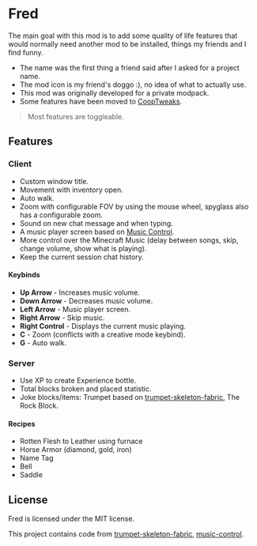 # Fred

The main goal with this mod is to add some quality of life features that would normally need another mod to be installed, things my friends and I find funny.

- The name was the first thing a friend said after I asked for a project name.
- The mod icon is my friend's doggo :), no idea of what to actually use.
- This mod was originally developed for a private modpack.
- Some features have been moved to [CoopTweaks](https://github.com/Kyagara/CoopTweaks).

> Most features are toggleable.

## Features

### Client

- Custom window title.
- Movement with inventory open.
- Auto walk.
- Zoom with configurable FOV by using the mouse wheel, spyglass also has a configurable zoom.
- Sound on new chat message and when typing.
- A music player screen based on [Music Control](https://github.com/sf-inc/music_control).
- More control over the Minecraft Music (delay between songs, skip, change volume, show what is playing).
- Keep the current session chat history.

#### Keybinds

- **Up Arrow** - Increases music volume.
- **Down Arrow** - Decreases music volume.
- **Left Arrow** - Music player screen.
- **Right Arrow** - Skip music.
- **Right Control** - Displays the current music playing.
- **C** - Zoom (conflicts with a creative mode keybind).
- **G** - Auto walk.

### Server

- Use XP to create Experience bottle.
- Total blocks broken and placed statistic.
- Joke blocks/items: Trumpet based on [trumpet-skeleton-fabric](https://github.com/JamiesWhiteShirt/trumpet-skeleton-fabric/), The Rock Block.

#### Recipes

- Rotten Flesh to Leather using furnace
- Horse Armor (diamond, gold, iron)
- Name Tag
- Bell
- Saddle

## License

Fred is licensed under the MIT license.

This project contains code from [trumpet-skeleton-fabric](https://github.com/JamiesWhiteShirt/trumpet-skeleton-fabric/), [music-control](https://github.com/sf-inc/music_control).
